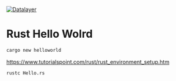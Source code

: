 [![Datalayer](https://assets.datalayer.design/datalayer-25.svg)](https://datalayer.io)

# Rust Hello Wolrd

```bash
cargo new helloworld
```

https://www.tutorialspoint.com/rust/rust_environment_setup.htm

```bash
rustc Hello.rs
````
